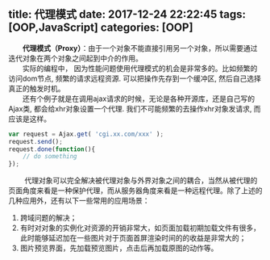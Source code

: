 title: 代理模式
date: 2017-12-24 22:22:45
tags: [OOP,JavaScript]
categories: [OOP]
---
&emsp;&emsp;**代理模式（Proxy）**：由于一个对象不能直接引用另一个对象，所以需要通过迭代对象在两个对象之间起到中介的作用。    
&emsp;&emsp;实际的编程中， 因为性能问题使用代理模式的机会是非常多的。比如频繁的访问dom节点, 频繁的请求远程资源. 可以把操作先存到一个缓冲区, 然后自己选择真正的触发时机。    
&emsp;&emsp;还有个例子就是在调用ajax请求的时候，无论是各种开源库，还是自己写的Ajax类, 都会给xhr对象设置一个代理. 我们不可能频繁的去操作xhr对象发请求, 而应该是这样。    
```js
var request = Ajax.get( 'cgi.xx.com/xxx' );
request.send();
request.done(function(){
    // do something
});
```

&emsp;&emsp; 代理对象可以完全解决被代理对象与外界对象之间的耦合，当然从被代理的页面角度来看是一种保护代理，而从服务器角度来看是一种远程代理。除了上述的几种应用外，还有以下一些常用的应用场景：
1. 跨域问题的解决；
2. 有时对对象的实例化对资源的开销非常大，如页面加载初期加载文件有很多，此时能够延迟加在一些图片对于页面首屏渲染时间的的收益是非常大的；
3. 图片预览界面，先加载预览图片，点击后再加载原图的动作等。

